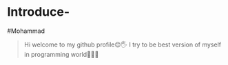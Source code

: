 # Introduce-
#Mohammad
> Hi welcome to my github profile😊🖐️
> I try to be best version of myself in programming world👨‍💻😍
